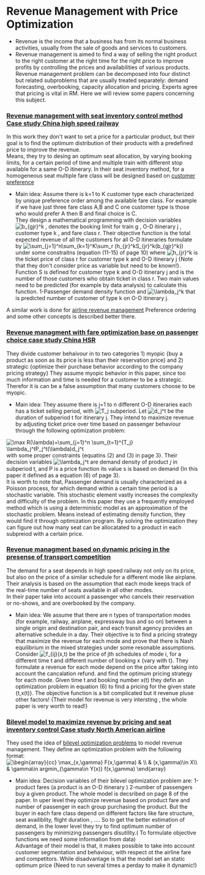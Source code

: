 # Revenue Management with Price Optimization 
* Revenue is the income that a business has from its normal business activities, usually from the sale of goods and services to customers.
* Revenue management is aimed to find a way of selling the right product to the right customer at the right time for the right price 
to improve profits by controlling the prices and availabilities of various products. 
 Revenue management problem can be decomposed into four distinct but related subproblems that are usually treated separately: 
 demand forecasting, overbooking, capacity allocation and pricing. Experts agree that pricing is vital in RM.
Here we will review some papers concerning this subject. 

### [Revenue management with seat inventory control method Case study China high speed railway](https://github.com/hamidehhhs/Pricing-/blob/master/paper/seat%20assignment%20model%20.pdf)
In this work they don't want to set a price for a particular product, but their goal is to find the optimum distribution of their products
with a predefined price to improve the revenue. <br/>
Means, they try to desing an optimum seat allocation, by varying booking limits, for a certain period of time and multiple train with different 
stop available for a same O-D itinerary. 
In their seat inventory method, for a  homogeneous seat multiple fare class will be designed based on [customer preference](https://213.233.161.137:2443/hhsereshky/Pricing-/blob/master/Data%20Analysis/Customer%20preference.md) 


* Main idea: Assume there is k=1 to K customer type each characterized by unique preference order among the available fare class.
For example if we have just three fare class A,B and C one customer type is those who would prefer A then B and final choice is C. <br/>
They design a mathematical programming with decision variables <img src="https://latex.codecogs.com/svg.latex?\inline&space;b_{gjr}^k" title="b_{gjr}^k" /> , denotes the booking limit for train g , O-D itinerary j , customer type k , and  fare class r.  Their objective function 
is the total expected revenue of all the customers for all O-D itineraries formulate by 
<img src="https://latex.codecogs.com/svg.latex?\inline&space;\sum_{j=1}^n\sum_{k=1}^K\sum_r&space;(h_{jr}^kS_{jr}^k(b_{gjr}^k))" title="\sum_{j=1}^n\sum_{k=1}^K\sum_r (h_{jr}^kS_{jr}^k(b_{gjr}^k))" /> under  some constraitns (equation (11-15) of page 10)
where <img src="https://latex.codecogs.com/svg.latex?\inline&space;h_{jr}^k" title="h_{jr}^k" /> is the ticket price of class r for customer type k and O-D itinerary j {Note that they don't consider price as variable but need to be known!}. Function S is defined  for customer type k and O-D itinerary j and is the number of those customers who obtain ticket in class r. 
Two main values need to be predicted (for example by data analysis) to calculate this function.
1-Passenger demand density function and  <img src="https://latex.codecogs.com/svg.latex?\inline&space;\lambda_j^k" title="\lambda_j^k" /> that is predicted number of customer of type k on O-D itinerary j.  

A similar work is done for [airline revenue management](https://213.233.161.137:2443/hhsereshky/Pricing-/blob/master/paper/revenue%20management%20under%20customer%20choice.pdf)
Preference ordering and some other concepts is described better there. 
### [Revenue managment with fare optimization base on passenger choice case study China HSR](https://github.com/hamidehhhs/Pricing-/blob/master/paper/Fare%20Opt%20and%20passenger%20choice%20behavior.pdf)
They divide customer behaivour in to two categories 1) myopic {buy a product as soon as its price is less than their reservation price} 
and 2) strategic {optimize their purchase behavior according to the company pricing strategy}
They assume myopic behavior in this paper, since too much information and time is needed for a customer to be a strategic. 
 Therefor it is can be a false assumption that many customers choose to be myopic. 
* Main idea: 
They assume there is j=1 to n different O-D itineraries each has a ticket selling period, with
<img src="https://latex.codecogs.com/svg.latex?\inline&space;T_j" title="T_j" /> subperiod. 
Let <img src="https://latex.codecogs.com/svg.latex?\inline&space;d_j^t" title="d_j^t" /> be the duration of subperiod t
for itinerary j. They intend to maximize revenue by adjusting ticket price over time based on passenger behaviour through the following optimization problem:
<img src="https://latex.codecogs.com/svg.latex?\inline&space;\max&space;R(\lambda)=\sum_{j=1}^n&space;\sum_{t=1}^{T_j}&space;\lambda_j^tP_j^t(\lambda)d_j^t" title="\max R(\lambda)=\sum_{j=1}^n \sum_{t=1}^{T_j} \lambda_j^tP_j^t(\lambda)d_j^t" /> 
with some proper constraints {equatins (2) and (3) in page 3}. Their decision variables  <img src="https://latex.codecogs.com/svg.latex?\inline&space;\lambda_j^t" title="\lambda_j^t" /> 
 are demand density  of product 𝑗 in subperiod t, and P is a price function its value
s is based on demand {In this paper it defined as a equation (6) of page 3}.<br/>
It is worth to note that, Passenger demand is usually characterized as a Poisson process, for which demand within a certain time 
period is a stochastic variable. This stochastic element vastly increases the complexity and difficulty of the problem. 
In this paper they use a frequently employed method which is using  a deterministic model as an approximation of the 
stochastic problem. Means instead of estimating density function, they would find it through optimization program. 
By solving the optimization they can figure out how many seat can be allocatated to a product in each subpreiod with a certain price.  

### [Revenue managment based on dynamic pricing in the presense of transport competition](https://github.com/hamidehhhs/Pricing-/blob/master/paper/Dynamic%20pricing%20of%20HSR%20with%20compettition%20.pdf)

The demand for a seat depends in high speed railway not only on its price, but also on the price of a similar schedule 
for a different mode like airplane. Their analysis is based on the assumption that each mode keeps track of the real-time 
number of seats available in all other modes.<br/>
In their paper  take into account a passenger who cancels their reservation or no-shows, and are overbooked by the company.
* Main idea:  We assume that there are n types of transportation modes (for example, railway, airplane, expressway bus and so on) 
between a single origin and destination pair, and each transit agency provides an alternative schedule in a day.
Their objective is to find a pricing strategy that maximize the revenue for each mode and prove that there is Nash 
equilibrium in the mixed strategies under some resonable assumptions.
Consider <img src="https://latex.codecogs.com/svg.latex?\inline&space;f_{ij}(x,t)" title="f_{ij}(x,t)" /> be the price of jth schedules 
of mode i, for a different time t and different number of booking x {vary with t}. They formulate a revenue for each mode  depend on 
the price after taking into account the cancalation refund. and find the optimum pricing strategy for each mode.
Given time t and booking number x(t) they defin an optimization problem in equation (6) to find a pricing for the given state {t,x(t)}.
The objective function is a bit complicated but it revenue pluse other factors! 
{Their model for revenue is very intersting , the whole paper is very worth to read!}

### [Bilevel model to maximize revenue by pricing and seat inventory control Case study North American airline](https://github.com/hamidehhhs/Pricing-/blob/master/paper/bilevel%20model%20for%20fare%20price.pdf)
They used the idea of [bilevel optimization problems](https://arxiv.org/pdf/1705.06270.pdf) to model revenue management. 
They define an optimization problem with the following format: <br/>
<img src="https://latex.codecogs.com/svg.latex?\inline&space;\begin{array}{cc}&space;\max_{x,\gamma}&space;F(x,\gamma)&space;&&space;\\&space;&&space;(x,\gamma)\in&space;X\\&space;&&space;\gamma\in&space;argmin_{\gamma\in&space;Y(x)}&space;f(x,\gamma)&space;\end{array}" title="\begin{array}{cc} \max_{x,\gamma} F(x,\gamma) & \\ & (x,\gamma)\in X\\ & \gamma\in argmin_{\gamma\in Y(x)} f(x,\gamma) \end{array}" />
* Main idea: Decision variables of their bilevel optimization problem are: 1-product fares (a product is an O-D itinerary ) 
2-number of passengers buy a given product. The whole model is decsribed on page 8 of the paper. In uper level they optimize revenue 
based on product fare and number of passenger in each group purchasing the product. But the buyer in each fare class  depend on different
factors like fare structure, seat availiblity, flight duration , .... So to   get the better estimation of demand, in the lower 
level they try to find optimum number of passengers by minimizing passengers disutility.( To formulate objective functions we need some information from data) <br/>
Advantage of their model is that, it makes  possible to take into account customer segmentation and behaviour, with respect ot 
the airline fare and competitors. While 
disadvantage is that the model set an static optimum price {Need to run several times a perday to make it dynamic!}



